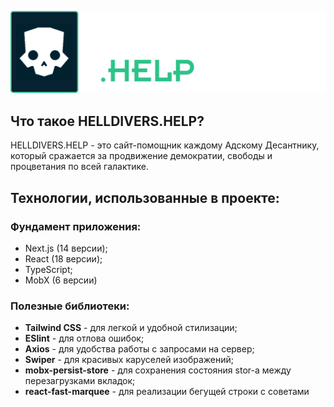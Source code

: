 ![HelldiversHelpRepositoryImage.png](public%2Fstatic%2FHelldiversHelpRepositoryImage.png)

## Что такое HELLDIVERS.HELP?

HELLDIVERS.HELP - это сайт-помощник каждому Адскому Десантнику, который сражается за продвижение демократии, свободы и процветания по всей галактике.

## Технологии, использованные в проекте:

### Фундамент приложения:

- Next.js (14 версии);
- React (18 версии);
- TypeScript;
- MobX (6 версии)

### Полезные библиотеки: 

- **Tailwind CSS** - для легкой и удобной стилизации;
- **ESlint** - для отлова ошибок;
- **Axios** - для удобства работы с запросами на сервер;
- **Swiper** - для красивых каруселей изображений;
- **mobx-persist-store** - для сохранения состояния stor-а между перезагрузками вкладок;
- **react-fast-marquee** - для реализации бегущей строки с советами